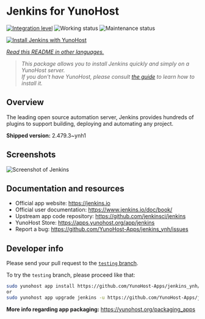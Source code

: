 <!--
N.B.: This README was automatically generated by <https://github.com/YunoHost/apps/tree/master/tools/readme_generator>
It shall NOT be edited by hand.
-->

# Jenkins for YunoHost

[![Integration level](https://apps.yunohost.org/badge/integration/jenkins)](https://ci-apps.yunohost.org/ci/apps/jenkins/)
![Working status](https://apps.yunohost.org/badge/state/jenkins)
![Maintenance status](https://apps.yunohost.org/badge/maintained/jenkins)

[![Install Jenkins with YunoHost](https://install-app.yunohost.org/install-with-yunohost.svg)](https://install-app.yunohost.org/?app=jenkins)

*[Read this README in other languages.](./ALL_README.md)*

> *This package allows you to install Jenkins quickly and simply on a YunoHost server.*  
> *If you don't have YunoHost, please consult [the guide](https://yunohost.org/install) to learn how to install it.*

## Overview

The leading open source automation server, Jenkins provides hundreds of plugins to support building, deploying and automating any project. 


**Shipped version:** 2.479.3~ynh1

## Screenshots

![Screenshot of Jenkins](./doc/screenshots/screenshot1.png)

## Documentation and resources

- Official app website: <https://jenkins.io>
- Official user documentation: <https://www.jenkins.io/doc/book/>
- Upstream app code repository: <https://github.com/jenkinsci/jenkins>
- YunoHost Store: <https://apps.yunohost.org/app/jenkins>
- Report a bug: <https://github.com/YunoHost-Apps/jenkins_ynh/issues>

## Developer info

Please send your pull request to the [`testing` branch](https://github.com/YunoHost-Apps/jenkins_ynh/tree/testing).

To try the `testing` branch, please proceed like that:

```bash
sudo yunohost app install https://github.com/YunoHost-Apps/jenkins_ynh/tree/testing --debug
or
sudo yunohost app upgrade jenkins -u https://github.com/YunoHost-Apps/jenkins_ynh/tree/testing --debug
```

**More info regarding app packaging:** <https://yunohost.org/packaging_apps>
